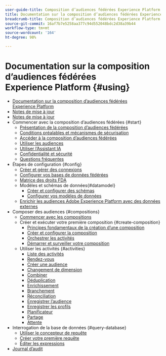 ```yaml
---
user-guide-title: Composition d’audiences fédérées Experience Platform
title: Documentation sur la composition d’audiences fédérées Experience Platform
breadcrumb-title: Composition d’audiences fédérées Experience Platform
source-git-commit: 16af7b7e5258aa377c94d552048bdc2d38a39b44
workflow-type: tm+mt
source-wordcount: '164'
ht-degree: 98%

---
```



# Documentation sur la composition d’audiences fédérées Experience Platform {#using}

+ [Documentation sur la composition d’audiences fédérées Experience Platform](home.md)
+ [Notes de mise à jour](start/release-notes.md)
+ [Notes de mise à jour](start/e-release-notes.md)
+ Commencer avec la composition d’audiences fédérées {#start}
   + [Présentation de la composition d’audiences fédérées](start/get-started.md)
   + [Conditions préalables et mécanismes de sécurisation](start/access-prerequisites.md)
   + [Accéder à la composition d’audiences fédérées](start/feature-access.md)
   + [Utiliser les audiences](start/audiences.md)
   + [Utiliser l’Assistant IA](start/ai-assistant.md)
   + [Confidentialité et sécurité](start/privacy-security.md)
   + [Questions fréquentes](start/faq.md)
+ Étapes de configuration {#config}
   + [Créer et gérer des connexions](connections/connections.md)
   + [Configurer vos bases de données fédérées](connections/federated-db.md)
   + [Matrice des droits FDA](connections/fda-rights.md)
   + Modèles et schémas de données{#datamodel}
      + [Créer et configurer des schémas](customer/schemas.md)
      + [Configurer vos modèles de données](data-management/gs-models.md)
   + [Enrichir les audiences Adobe Experience Platform avec des données externes](connections/destinations.md)
+ Composer des audiences {#compositions}
   + [Commencer avec les compositions](compositions/gs-compositions.md)
   + Créer et exécuter votre première composition {#create-composition}
      + [Principes fondamentaux de la création d’une composition](compositions/gs-composition-creation.md)
      + [Créer et configurer la composition](compositions/create-composition.md)
      + [Orchestrer les activités](compositions/orchestrate-activities.md)
      + [Démarrer et surveiller votre composition](compositions/start-monitor-composition.md)
   + Utiliser les activités {#activities}
      + [Liste des activités](compositions/activities/about-activities.md)
      + [Rendez-vous](compositions/activities/and-join.md)
      + [Créer une audience](compositions/activities/build-audience.md)
      + [Changement de dimension](compositions/activities/change-dimension.md)
      + [Combiner](compositions/activities/combine.md)
      + [Déduplication](compositions/activities/deduplication.md)
      + [Enrichissement](compositions/activities/enrichment.md)
      + [Branchement](compositions/activities/fork.md)
      + [Réconciliation](compositions/activities/reconciliation.md)
      + [Enregistrer l’audience](compositions/activities/save-audience.md)
      + [Enregistrer les profils](compositions/activities/save-profiles.md)
      + [Planificateur](compositions/activities/scheduler.md)
      + [Partage](compositions/activities/split.md)
      + [Attente](compositions/activities/wait.md)
+ Interrogation de la base de données {#query-database}
   + [Utiliser le concepteur de requête](query/query-modeler-overview.md)
   + [Créer votre première requête](query/build-query.md)
   + [Éditer les expressions](query/expression-editor.md)
+ [Journal d’audit](admin/audit-trail.md)

